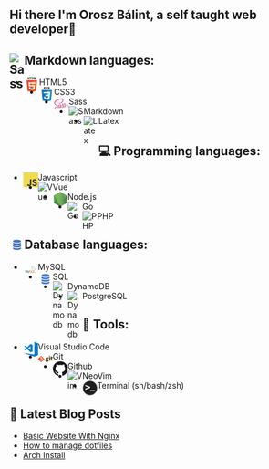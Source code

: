 ## Hi there I'm Orosz Bálint, a self taught web developer👋


## <img align="left" alt="Sass" width="26px" src="https://upload.wikimedia.org/wikipedia/commons/4/48/Markdown-mark.svg" /> Markdown languages:


- <img align="left" alt="HTML5" width="26px" src="https://raw.githubusercontent.com/github/explore/80688e429a7d4ef2fca1e82350fe8e3517d3494d/topics/html/html.png" /> HTML5
- <img align="left" alt="CSS3" width="26px" src="https://raw.githubusercontent.com/github/explore/80688e429a7d4ef2fca1e82350fe8e3517d3494d/topics/css/css.png" /> CSS3
- <img align="left" alt="Sass" width="26px" src="https://raw.githubusercontent.com/github/explore/80688e429a7d4ef2fca1e82350fe8e3517d3494d/topics/sass/sass.png" /> Sass
- <img align="left" alt="Sass" width="26px" src="https://upload.wikimedia.org/wikipedia/commons/4/48/Markdown-mark.svg" /> Markdown
- <img align="left" alt="Latex" width="26px" src="https://cdn.icon-icons.com/icons2/2389/PNG/512/latex_logo_icon_145115.png" /> Latex

## 💻 Programming languages:

- <img align="left" alt="JavaScript" width="26px" src="https://raw.githubusercontent.com/github/explore/80688e429a7d4ef2fca1e82350fe8e3517d3494d/topics/javascript/javascript.png" /> Javascript
- <img align="left" alt="Vue" width="26px" src="https://vuejs.org/images/logo.png" /> Vue
- <img align="left" alt="Node.js" width="26px" src="https://raw.githubusercontent.com/github/explore/80688e429a7d4ef2fca1e82350fe8e3517d3494d/topics/nodejs/nodejs.png" /> Node.js
- <img align="left" alt="Go" width="26px" src="https://juststickers.in/wp-content/uploads/2016/07/go-programming-language.png" /> Go
- <img align="left" alt="PHP" width="26px" src="https://upload.wikimedia.org/wikipedia/commons/2/27/PHP-logo.svg" /> PHP



## <img align="left" alt="SQL" width="26px" src="https://raw.githubusercontent.com/github/explore/80688e429a7d4ef2fca1e82350fe8e3517d3494d/topics/sql/sql.png" /> Database languages:

- <img align="left" alt="MySQL" width="26px" src="https://raw.githubusercontent.com/github/explore/80688e429a7d4ef2fca1e82350fe8e3517d3494d/topics/mysql/mysql.png" /> MySQL
- <img align="left" alt="SQL" width="26px" src="https://raw.githubusercontent.com/github/explore/80688e429a7d4ef2fca1e82350fe8e3517d3494d/topics/sql/sql.png" /> SQL
- <img align="left" alt="Dynamodb" width="26px" src="https://miro.medium.com/max/220/1*lB3tOXodwC8E49jzI0MzHg.png" /> DynamoDB
- <img align="left" alt="Dynamodb" width="26px" src="https://www.postgresql.org/media/img/about/press/elephant.png" /> PostgreSQL


##  Tools:

- <img align="left" alt="Visual Studio Code" width="26px" src="https://raw.githubusercontent.com/github/explore/80688e429a7d4ef2fca1e82350fe8e3517d3494d/topics/visual-studio-code/visual-studio-code.png" /> Visual Studio Code
- <img align="left" alt="Git" width="26px" src="https://raw.githubusercontent.com/github/explore/80688e429a7d4ef2fca1e82350fe8e3517d3494d/topics/git/git.png" /> Git
- <img align="left" alt="GitHub" width="26px" src="https://raw.githubusercontent.com/github/explore/78df643247d429f6cc873026c0622819ad797942/topics/github/github.png" /> Github
- <img align="left" alt="Vim" width="26px" src="https://camo.githubusercontent.com/45259b5d1b7260a3224f3fe4f885e5ce95a134ed/68747470733a2f2f662e636c6f75642e6769746875622e636f6d2f6173736574732f3434353435392f323334323637342f61306635393035362d613466642d313165332d396232622d6232633666643138613664372e706e67" /> NeoVim
- <img align="left" alt="Terminal" width="26px" src="https://raw.githubusercontent.com/github/explore/80688e429a7d4ef2fca1e82350fe8e3517d3494d/topics/terminal/terminal.png" /> Terminal (sh/bash/zsh)

## 📕 Latest Blog Posts
<!-- BLOG-POST-LIST:START -->
- [Basic Website With Nginx](https://oroszbalint.hu/posts/basic-website-with-nginx/)
- [How to manage dotfiles](https://oroszbalint.hu/posts/how-to-manage-dotfiles/)
- [Arch Install](https://oroszbalint.hu/posts/arch-install/)
<!-- BLOG-POST-LIST:END -->


